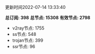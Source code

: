 更新时间2022-07-14 13:33:40

**总订阅: 398**
**总节点: 15308**
**有效节点: 2798**
- v2ray节点: 1755
- ss节点: 548
- trojan节点: 399
- ssr节点: 96
